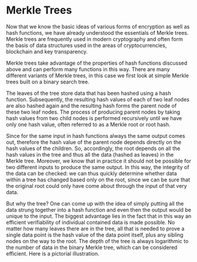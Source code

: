 # Merkle Trees

Now that we know the basic ideas of various forms of encryption as well as hash functions, we have already understood the essentials of Merkle trees. Merkle trees are frequently used in modern cryptography and often form the basis of data structures used in the areas of cryptocurrencies, blockchain and key transparency.

Merkle trees take advantage of the properties of hash functions discussed above and can perform many functions in this way. There are many different variants of Merkle trees, in this case we first look at simple Merkle trees built on a binary search tree.

The leaves of the tree store data that has been hashed using a hash function. Subsequently, the resulting hash values of each of two leaf nodes are also hashed again and the resulting hash forms the parent node of these two leaf nodes. The process of producing parent nodes by taking hash values from two child nodes is performed recursively until we have only one hash value, often referred to as a Merkle root or root hash.

Since for the same input in hash functions always the same output comes out, therefore the hash value of the parent node depends directly on the hash values of the children. So, accordingly, the root depends on all the hash values in the tree and thus all the data (hashed as leaves) in the Merkle tree. Moreover, we know that in practice it should not be possible for two different inputs to produce the same output. In this way, the integrity of the data can be checked: we can thus quickly determine whether data within a tree has changed based only on the root, since we can be sure that the original root could only have come about through the input of that very data.

But why the tree? One can come up with the idea of simply putting all the data strung together into a hash function and even then the output would be unique to the input. The biggest advantage lies in the fact that in this way an efficient verifiability of individual contained data is made possible. No matter how many leaves there are in the tree, all that is needed to prove a single data point is the hash value of the data point itself, plus any sibling nodes on the way to the root. The depth of the tree is always logarithmic to the number of data in the binary Merkle tree, which can be considered efficient. Here is a pictorial illustration.
